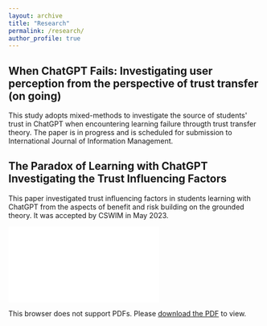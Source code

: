 ```yaml
---
layout: archive
title: "Research"
permalink: /research/
author_profile: true
---
```


## **When ChatGPT Fails: Investigating user perception from the perspective of trust transfer** (on going)
This study adopts mixed-methods to investigate the source of students' trust in ChatGPT when encountering learning failure througth trust transfer theory. The paper is in progress and is scheduled for submission to International Journal of Information Management. 



## **The Paradox of Learning with ChatGPT Investigating the Trust Influencing Factors**
This paper investigated trust influencing factors in students learning with ChatGPT from the aspects of benefit and risk building on the grounded theory. It was accepted by CSWIM in May 2023.

<object data="../files/CSWIM-Final-Submission.pdf" type="application/pdf" width="700px" height="700px">
    <embed src="../files/CSWIM-Final-Submission.pdf">
        <p>This browser does not support PDFs. Please <a href="../files/CSWIM-Final-Submission.pdf">download the PDF</a> to view.</p>
    </embed>
</object>
